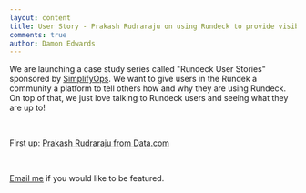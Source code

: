 ```yaml
---
layout: content
title: User Story - Prakash Rudraraju on using Rundeck to provide visibility and self-service operations in secure environments 
comments: true
author: Damon Edwards
---
```

<p>We are launching a case study series called "Rundeck User Stories" sponsored by <a href="http://simplifyops.com" target="_blank">SimplifyOps</a>. We want to give users in the Rundek a community a platform to tell others how and why they are using Rundeck. On top of that, we just love talking to Rundeck users and seeing what they are up to!</p>
<p>&nbsp;</p>
<p>First up: <a href="http://rundeck.org/stories/prakash_rudraraju.html">Prakash Rudraraju from Data.com</a></p>
<p>&nbsp;</p>
<p><a href="mailto:damon@simplifyops.com?subject=Rundeck User Story">Email me</a> if you would like to be featured.</p>
